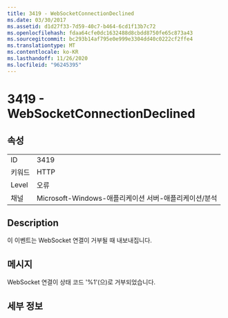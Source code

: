 ```yaml
---
title: 3419 - WebSocketConnectionDeclined
ms.date: 03/30/2017
ms.assetid: d1d27f33-7d59-40c7-b464-6cd1f13b7c72
ms.openlocfilehash: fdaa64cfe0dc1632488d8cbdd8750fe65c873a43
ms.sourcegitcommit: bc293b14af795e0e999e3304dd40c0222cf2ffe4
ms.translationtype: MT
ms.contentlocale: ko-KR
ms.lasthandoff: 11/26/2020
ms.locfileid: "96245395"
---
```

# <a name="3419---websocketconnectiondeclined"></a>3419 - WebSocketConnectionDeclined

## <a name="properties"></a>속성  
  
|||  
|-|-|  
|ID|3419|  
|키워드|HTTP|  
|Level|오류|  
|채널|Microsoft-Windows-애플리케이션 서버-애플리케이션/분석|  
  
## <a name="description"></a>Description  

 이 이벤트는 WebSocket 연결이 거부될 때 내보내집니다.  
  
## <a name="message"></a>메시지  

 WebSocket 연결이 상태 코드 '%1'(으)로 거부되었습니다.  
  
## <a name="details"></a>세부 정보
